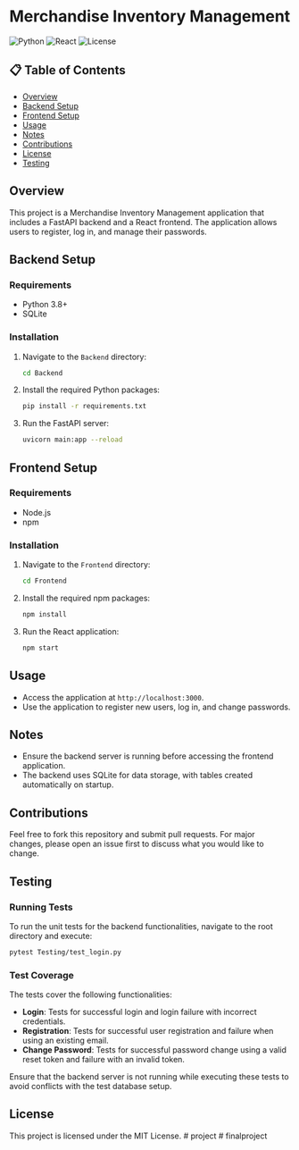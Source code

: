 # Merchandise Inventory Management

![Python](https://img.shields.io/badge/Python-3.8%2B-blue) ![React](https://img.shields.io/badge/React-17%2B-blue) ![License](https://img.shields.io/badge/License-MIT-green)

## 📋 Table of Contents
- [Overview](#overview)
- [Backend Setup](#backend-setup)
- [Frontend Setup](#frontend-setup)
- [Usage](#usage)
- [Notes](#notes)
- [Contributions](#contributions)
- [License](#license)
- [Testing](#testing)

## Overview
This project is a Merchandise Inventory Management application that includes a FastAPI backend and a React frontend. The application allows users to register, log in, and manage their passwords.

## Backend Setup

### Requirements
- Python 3.8+
- SQLite

### Installation
1. Navigate to the `Backend` directory:
   ```bash
   cd Backend
   ```
2. Install the required Python packages:
   ```bash
   pip install -r requirements.txt
   ```
3. Run the FastAPI server:
   ```bash
   uvicorn main:app --reload
   ```

## Frontend Setup

### Requirements
- Node.js
- npm

### Installation
1. Navigate to the `Frontend` directory:
   ```bash
   cd Frontend
   ```
2. Install the required npm packages:
   ```bash
   npm install
   ```
3. Run the React application:
   ```bash
   npm start
   ```

## Usage
- Access the application at `http://localhost:3000`.
- Use the application to register new users, log in, and change passwords.

## Notes
- Ensure the backend server is running before accessing the frontend application.
- The backend uses SQLite for data storage, with tables created automatically on startup.

## Contributions
Feel free to fork this repository and submit pull requests. For major changes, please open an issue first to discuss what you would like to change.

## Testing

### Running Tests
To run the unit tests for the backend functionalities, navigate to the root directory and execute:

```bash
pytest Testing/test_login.py
```

### Test Coverage
The tests cover the following functionalities:
- **Login**: Tests for successful login and login failure with incorrect credentials.
- **Registration**: Tests for successful user registration and failure when using an existing email.
- **Change Password**: Tests for successful password change using a valid reset token and failure with an invalid token.

Ensure that the backend server is not running while executing these tests to avoid conflicts with the test database setup.

## License
This project is licensed under the MIT License.
#   p r o j e c t  
 #   f i n a l p r o j e c t  
 